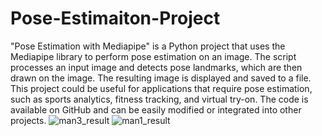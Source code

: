 # Pose-Estimaiton-Project
"Pose Estimation with Mediapipe" is a Python project that uses the Mediapipe library to perform pose estimation on an image. The script processes an input image and detects pose landmarks, which are then drawn on the image. The resulting image is displayed and saved to a file. This project could be useful for applications that require pose estimation, such as sports analytics, fitness tracking, and virtual try-on. The code is available on GitHub and can be easily modified or integrated into other projects.
![man3_result](https://user-images.githubusercontent.com/96516609/220441577-b84b6dcd-f093-476b-b342-17c89a13cd7d.jpg)  ![man1_result](https://user-images.githubusercontent.com/96516609/220442023-1423dc34-1f03-45b0-82ac-3bef5131d05e.jpg)

